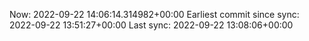 Now: 2022-09-22 14:06:14.314982+00:00 Earliest commit since sync: 2022-09-22 13:51:27+00:00 Last sync: 2022-09-22 13:08:06+00:00
